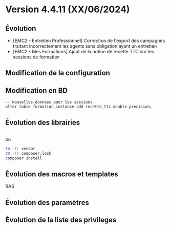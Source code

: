 # Version 4.4.11 (XX/06/2024)

## Évolution

- [EMC2 - Entretien Professionnel] Correction de l'export des campagnes traitant incorrectement les agents sans obligation ayant un entretien
- [EMC2 - Mes Formations] Ajout de la notion de recette TTC sur les sessions de formation

## Modification de la configuration

## Modification en BD

```postgresql
-- Nouvelles données pour les sessions
alter table formation_instance add recette_ttc double precision;
```

## Évolution des librairies

```bash
```

ou

```bash
rm -fr vendor
rm -fr composer.lock
composer install
```

## Évolution des macros et templates

RAS

## Évolution des paramètres

## Évolution de la liste des privileges
